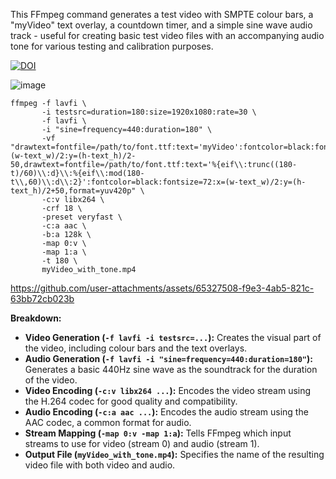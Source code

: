 This FFmpeg command generates a test video with SMPTE colour bars, a "myVideo" text overlay, a countdown timer, and a simple sine wave audio track - useful for creating basic test video files with an accompanying audio tone for various testing and calibration purposes.

[![DOI](https://zenodo.org/badge/970003859.svg)](https://doi.org/10.5281/zenodo.15254857)


![image](https://github.com/user-attachments/assets/64767e63-12df-4a41-b1d4-afd4e440e265)

~~~```bash
ffmpeg -f lavfi \
       -i testsrc=duration=180:size=1920x1080:rate=30 \
       -f lavfi \
       -i "sine=frequency=440:duration=180" \
       -vf "drawtext=fontfile=/path/to/font.ttf:text='myVideo':fontcolor=black:fontsize=100:x=(w-text_w)/2:y=(h-text_h)/2-50,drawtext=fontfile=/path/to/font.ttf:text='%{eif\\:trunc((180-t)/60)\\:d}\\:%{eif\\:mod(180-t\\,60)\\:d\\:2}':fontcolor=black:fontsize=72:x=(w-text_w)/2:y=(h-text_h)/2+50,format=yuv420p" \
       -c:v libx264 \
       -crf 18 \
       -preset veryfast \
       -c:a aac \
       -b:a 128k \
       -map 0:v \
       -map 1:a \
       -t 180 \
       myVideo_with_tone.mp4
~~~


https://github.com/user-attachments/assets/65327508-f9e3-4ab5-821c-63bb72cb023b



**Breakdown:**

*  **Video Generation (`-f lavfi -i testsrc=...`):** Creates the visual part of the video, including colour bars and the text overlays.
*  **Audio Generation (`-f lavfi -i "sine=frequency=440:duration=180"`):** Generates a basic 440Hz sine wave as the soundtrack for the duration of the video.
*  **Video Encoding (`-c:v libx264 ...`):** Encodes the video stream using the H.264 codec for good quality and compatibility.
*  **Audio Encoding (`-c:a aac ...`):** Encodes the audio stream using the AAC codec, a common format for audio.
*  **Stream Mapping (`-map 0:v -map 1:a`):** Tells FFmpeg which input streams to use for video (stream 0) and audio (stream 1).
*  **Output File (`myVideo_with_tone.mp4`):** Specifies the name of the resulting video file with both video and audio.


